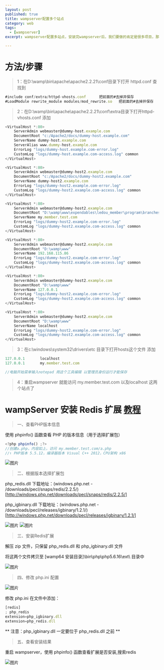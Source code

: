 ```yaml
---
layout: post
published: true
title: wampserver配置多个站点
category: web
tags: 
  - [wampserver]
excerpt: wampserver配置多站点，安装完wampserver后，我们要做的肯定是很多项目，那么如何配置wampserver多站点呢。

---
```


# 方法/步骤

> 1：在D:\wamp\bin\apache\apache2.2.21\conf目录下打开 httpd.conf 查找到

```javascript
#include conf/extra/httpd-vhosts.conf      把前面的#去掉并保存
#LoadModule rewrite_module modules/mod_rewrite.so   把前面的#去掉并保存
```

> 2：在D:\wamp\bin\apache\apache2.2.21\conf\extra目录下打开httpd-vhosts.conf 添加

```javascript
<VirtualHost *:80>
    ServerAdmin webmaster@dummy-host.example.com
    DocumentRoot "c:/Apache2/docs/dummy-host.example.com"
    ServerName dummy-host.example.com
    ServerAlias www.dummy-host.example.com
    ErrorLog "logs/dummy-host.example.com-error.log"
    CustomLog "logs/dummy-host.example.com-access.log" common
</VirtualHost>

<VirtualHost *:80>
    ServerAdmin webmaster@dummy-host2.example.com
    DocumentRoot "c:/Apache2/docs/dummy-host2.example.com"
    ServerName dummy-host2.example.com
    ErrorLog "logs/dummy-host2.example.com-error.log"
    CustomLog "logs/dummy-host2.example.com-access.log" common
</VirtualHost>

<VirtualHost *:80>
    ServerAdmin webmaster@dummy-host2.example.com
    DocumentRoot "D:\wamp\www\expendables\ledou_member\program\branches\member_20170502_choujiang\app\webroot"
    ServerName my.member.test.com
    ErrorLog "logs/dummy-host2.example.com-error.log"
    CustomLog "logs/dummy-host2.example.com-access.log" common
</VirtualHost>

<VirtualHost *:80>
    ServerAdmin webmaster@dummy-host2.example.com
    DocumentRoot "D:\wamp\www"
    ServerName 192.168.115.86
    ErrorLog "logs/dummy-host2.example.com-error.log"
    CustomLog "logs/dummy-host2.example.com-access.log" common
</VirtualHost>

<VirtualHost *:80>
    ServerAdmin webmaster@dummy-host2.example.com
    DocumentRoot "D:\wamp\www"
    ServerName 127.0.0.1
    ErrorLog "logs/dummy-host2.example.com-error.log"
    CustomLog "logs/dummy-host2.example.com-access.log" common
</VirtualHost>

<VirtualHost *:80>
    ServerAdmin webmaster@dummy-host2.example.com
    DocumentRoot "D:\wamp\www"
    ServerName localhost
    ErrorLog "logs/dummy-host2.example.com-error.log"
    CustomLog "logs/dummy-host2.example.com-access.log" common
</VirtualHost>

```

> 3：在c:\windows\system32\drivers\etc 目录下打开hosts这个文件 添加

```javascript
127.0.0.1       localhost
127.0.0.1       my.member.test.com

//电脑开始菜单输入notepad 用这个工具编辑 以管理员身份运行才能保存
```

> 4：重启wampserver 就能访问 my.member.test.com 以及localhost 这两个站点了


# wampServer 安装 Redis 扩展 [教程](http://www.cnblogs.com/woider/p/6489913.html)

> 一、查看PHP版本信息

使用 phpinfo() 函数查看 PHP 的版本信息（用于选择扩展包）

```javascript
<?php phpinfo() ;?> 
//创建a.php，内容如上，访问 my.member.test.com/a.php
//↑ PHP版本 5.5.12，编译器版本 Visual C++ 2012，CPU架构 x86
```

![图片]({{site.baseurl}}/assets/wampserver/1.png)

> 二、根据版本选择扩展包

php_redis.dll 下载地址：(windows.php.net - /downloads/pecl/snaps/redis/2.2.5/)[http://windows.php.net/downloads/pecl/snaps/redis/2.2.5/]

php_igbinary.dll 下载地址：(windows.php.net - /downloads/pecl/releases/igbinary/1.2.1/)[http://windows.php.net/downloads/pecl/releases/igbinary/1.2.1/]

![图片]({{site.baseurl}}/assets/wampserver/2.png)
![图片]({{site.baseurl}}/assets/wampserver/3.png)


> 三、安装Redis扩展

解压 zip 文件，只保留 php_redis.dll 和 php_igbinary.dll 文件

将这两个文件拷贝至 [wamp64 安装目录]\bin\php\php5.6.16\ext\ 目录中

![图片]({{site.baseurl}}/assets/wampserver/4.png)

> 四、修改 php.ini 配置

![图片]({{site.baseurl}}/assets/wampserver/5.png)

修改 php.ini 在文件中添加：

```javascript
[redis]
; php_redis
extension=php_igbinary.dll
extension=php_redis.dll
```

** 注意：php_igbinary.dll 一定要位于 php_redis.dll 之前 **

> 五、查看安装结果

重启 wampserver，使用 phpinfo() 函数查看扩展是否安装,搜索redis

![图片]({{site.baseurl}}/assets/wampserver/6.png)